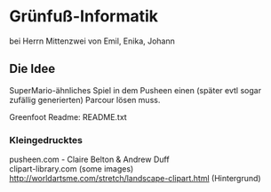# Grünfuß-Informatik

bei Herrn Mittenzwei
von Emil, Enika, Johann

## Die Idee

SuperMario-ähnliches Spiel in dem Pusheen einen (später evtl sogar zufällig generierten) Parcour lösen muss.

Greenfoot Readme: README.txt

### Kleingedrucktes

pusheen.com - Claire Belton & Andrew Duff <br>
clipart-library.com (some images) <br>
http://worldartsme.com/stretch/landscape-clipart.html (Hintergrund)
